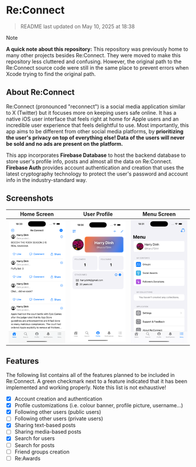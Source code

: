 # Re:Connect

> README last updated on May 10, 2025 at 18:38

> [!NOTE]
> **A quick note about this repository:**
> This repository was previously home to many other projects besides Re:Connect. They were moved to make this repository less cluttered and confusing. However, the original path to the Re:Connect source code were still in the same place to prevent errors when Xcode trying to find the original path.

## About Re:Connect
Re:Connect (pronounced "reconnect") is a social media application similar to X (Twitter) but it focuses more on keeping users safe online. It has a native iOS user interface that feels right at home for Apple users and an incredible user experience that feels delightful to use. Most importantly, this app aims to be different from other social media platforms, by **prioritizing the user's privacy on top of everything else! Data of the users will never be sold and no ads are present on the platform.**

This app incorporates **Firebase Database** to host the backend database to store user's profile info, posts and almost all the data on Re:Connect. **Firebase Auth** provides account authentication and creation that uses the latest cryptography technology to protect the user's password and account info in the industry-standard way.

## Screenshots
| **Home Screen** | **User Profile** | **Menu Screen** |
| -------- | -------- | -------- |
| ![Re:Connect Home Screen](https://raw.githubusercontent.com/Harry-Dinh/Re-Connect/refs/heads/main/Screenshots/ReConnect%20(iOS)/REC_IOS_HOME.PNG) | ![Re:Connect Profile Screen](https://raw.githubusercontent.com/Harry-Dinh/Re-Connect/main/Screenshots/ReConnect%20(iOS)/REC_IOS_PROFILE.PNG) | ![Re:Connect Menu Screen](https://raw.githubusercontent.com/Harry-Dinh/Re-Connect/refs/heads/main/Screenshots/ReConnect%20(iOS)/REC_IOS_MENU.PNG) |

## Features
The following list contains all of the features planned to be included in Re:Connect. A green checkmark next to a feature indicated that it has been implemented and working properly. Note this list is not exhaustive!

- [x] Account creation and authentication
- [x] Profile customizations (i.e. colour banner, profile picture, username...)
- [x] Following other users (public users)
- [ ] Following other users (private users)
- [x] Sharing text-based posts
- [ ] Sharing media-based posts
- [x] Search for users
- [ ] Search for posts
- [ ] Friend groups creation
- [ ] Re:Awards